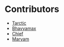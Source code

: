 # Contributors

<!--

Enter your name and GitHub URL below in this format:
- [name](github-url)

-->


- [Tarctic](https://github.com/Tarctic)
- [Bhavyamax](https://github.com/bhavyamax)
- [Chief](https://github.com/chiefsohan)
- [Maryam](https://github.com/maryambsq)
